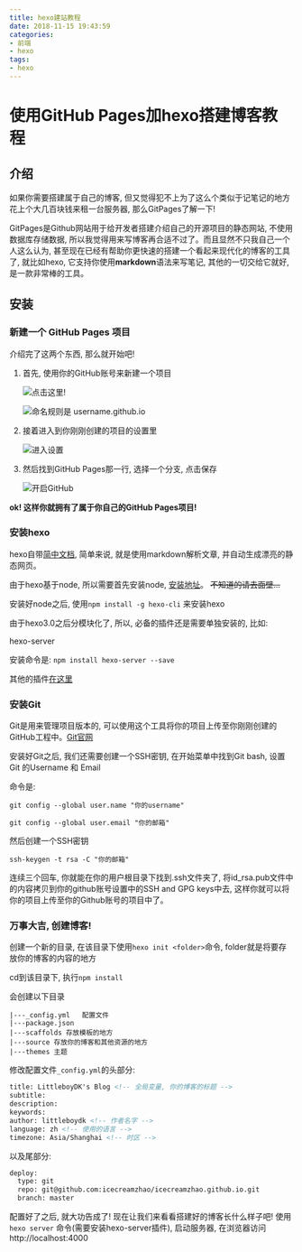 ```yaml
---
title: hexo建站教程
date: 2018-11-15 19:43:59
categories:
- 前端
- hexo
tags:
- hexo
---
```


# 使用GitHub Pages加hexo搭建博客教程

## 介绍

如果你需要搭建属于自己的博客, 但又觉得犯不上为了这么个类似于记笔记的地方花上个大几百块钱来租一台服务器, 那么GitPages了解一下! 

GitPages是Github网站用于给开发者搭建介绍自己的开源项目的静态网站, 不使用数据库存储数据, 所以我觉得用来写博客再合适不过了。而且显然不只我自己一个人这么认为, 甚至现在已经有帮助你更快速的搭建一个看起来现代化的博客的工具了, 就比如hexo, 它支持你使用**markdown**语法来写笔记, 其他的一切交给它就好, 是一款非常棒的工具。

<!--more-->

## 安装

### 新建一个 GitHub Pages 项目

介绍完了这两个东西, 那么就开始吧! 

1. 首先, 使用你的GitHub账号来新建一个项目

   ![点击这里!](/images/my-project/hexo/github-create-project0.png)

   ![命名规则是 username.github.io](/images/my-project/hexo/github-create-project1.png)

2. 接着进入到你刚刚创建的项目的设置里

   ![进入设置](/images/my-project/hexo/github-create-project2.png)

3. 然后找到GitHub Pages那一行, 选择一个分支, 点击保存

   ![开启GitHub](/images/my-project/hexo/github-create-project3.png)

**ok! 这样你就拥有了属于你自己的GitHub Pages项目!**

### 安装hexo

hexo自带[简中文档](https://hexo.io/zh-cn/docs/), 简单来说, 就是使用markdown解析文章, 并自动生成漂亮的静态网页。

由于hexo基于node, 所以需要首先安装node, [安装地址](https://nodejs.org/zh-cn/)。 ~~不知道的请去面壁...~~

安装好node之后, 使用`npm install -g hexo-cli` 来安装hexo

由于hexo3.0之后分模块化了, 所以, 必备的插件还是需要单独安装的, 比如:

hexo-server

安装命令是: `npm install hexo-server --save`

其他的插件[在这里](https://hexo.io/plugins/)

### 安装Git

Git是用来管理项目版本的, 可以使用这个工具将你的项目上传至你刚刚创建的GitHub工程中。[Git官网](https://git-scm.com/)

安装好Git之后, 我们还需要创建一个SSH密钥, 在开始菜单中找到Git bash, 设置Git 的Username 和 Email

命令是:

`git config --global user.name "你的username"`

`git config --global user.email "你的邮箱"`

然后创建一个SSH密钥

`ssh-keygen -t rsa -C "你的邮箱"`

连续三个回车, 你就能在你的用户根目录下找到.ssh文件夹了, 将id_rsa.pub文件中的内容拷贝到你的github账号设置中的SSH and GPG keys中去, 这样你就可以将你的项目上传至你的Github账号的项目中了。

### 万事大吉, 创建博客!

创建一个新的目录, 在该目录下使用`hexo init <folder>`命令, folder就是将要存放你的博客的内容的地方

cd到该目录下, 执行`npm install`

会创建以下目录

```
|---_config.yml   配置文件
|---package.json  
|---scaffolds 存放模板的地方
|---source 存放你的博客和其他资源的地方
|---themes 主题
```

修改配置文件`_config.yml`的头部分:

```xml
title: LittleboyDK's Blog <!-- 全局变量, 你的博客的标题 -->
subtitle:
description:
keywords:
author: littleboydk <!-- 作者名字 -->
language: zh <!-- 使用的语言 -->
timezone: Asia/Shanghai <!-- 时区 -->
```

以及尾部分:

```xml
deploy:
  type: git
  repo: git@github.com:icecreamzhao/icecreamzhao.github.io.git
  branch: master
```

配置好了之后, 就大功告成了! 现在让我们来看看搭建好的博客长什么样子吧! 使用`hexo server` 命令(需要安装hexo-server插件), 启动服务器, 在浏览器访问http://localhost:4000
